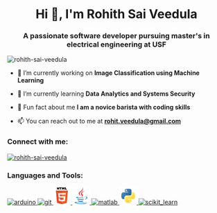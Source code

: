 <h1 align="center">Hi 👋, I'm Rohith Sai Veedula</h1>
<h3 align="center">A passionate software developer pursuing master's in electrical engineering at USF</h3>

<p align="left"> <img src="https://komarev.com/ghpvc/?username=rohith-sai-veedula&label=Profile%20views&color=0e75b6&style=flat" alt="rohith-sai-veedula" /> </p>

- 🔭 I’m currently working on **Image Classification using Machine Learning**

- 🌱 I’m currently learning **Data Analytics and Systems Security**

- 🍵 Fun fact about me **I am a novice barista with coding skills** 

- 📫 You can reach out to me at **rohit.veedula@gmail.com**

<h3 align="left">Connect with me:</h3>
<p align="left">
<a href="https://linkedin.com/in/rohith-sai-veedula" target="blank"><img align="center" src="https://raw.githubusercontent.com/rahuldkjain/github-profile-readme-generator/master/src/images/icons/Social/linked-in-alt.svg" alt="rohith-sai-veedula" height="30" width="40" /></a>
</p>

<h3 align="left">Languages and Tools:</h3>
<p align="left"> <a href="https://www.arduino.cc/" target="_blank" rel="noreferrer"> <img src="https://cdn.worldvectorlogo.com/logos/arduino-1.svg" alt="arduino" width="40" height="40"/> </a> <a href="https://git-scm.com/" target="_blank" rel="noreferrer"> <img src="https://www.vectorlogo.zone/logos/git-scm/git-scm-icon.svg" alt="git" width="40" height="40"/> </a> <a href="https://www.w3.org/html/" target="_blank" rel="noreferrer"> <img src="https://raw.githubusercontent.com/devicons/devicon/master/icons/html5/html5-original-wordmark.svg" alt="html5" width="40" height="40"/> </a> <a href="https://www.java.com" target="_blank" rel="noreferrer"> <img src="https://raw.githubusercontent.com/devicons/devicon/master/icons/java/java-original.svg" alt="java" width="40" height="40"/> </a> <a href="https://www.mathworks.com/" target="_blank" rel="noreferrer"> <img src="https://upload.wikimedia.org/wikipedia/commons/2/21/Matlab_Logo.png" alt="matlab" width="40" height="40"/> </a> <a href="https://www.python.org" target="_blank" rel="noreferrer"> <img src="https://raw.githubusercontent.com/devicons/devicon/master/icons/python/python-original.svg" alt="python" width="40" height="40"/> </a> <a href="https://scikit-learn.org/" target="_blank" rel="noreferrer"> <img src="https://upload.wikimedia.org/wikipedia/commons/0/05/Scikit_learn_logo_small.svg" alt="scikit_learn" width="40" height="40"/> </a> </p>

